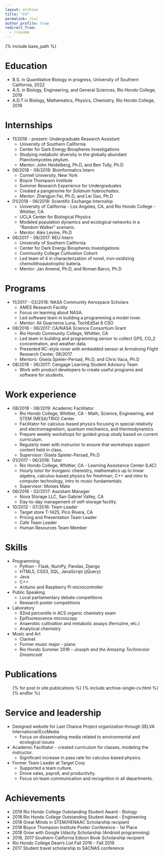 ```yaml
---
layout: archive
title: "CV"
permalink: /cv/
author_profile: true
redirect_from:
  - /resume
---
```


{% include base_path %}

Education
======
* B.S. in Quantitative Biology in progress, University of Southern California, 2022
* A.S. in Biology, Engineering, and General Sciences, Rio Hondo College, 2019
* A.D.T in Biology, Mathematics, Physics, Chemistry, Rio Hondo College, 2019

Internships
======
* 11/2018 - present: Undergraduate Research Assistant
  * University of Southern California
  * Center for Dark Energy Biospheres Investigations
  * Studying metabolic diversity in the globally abundant Planctomycetes phylum.
  * Mentor: John Heidelberg, Ph.D, and Ben Tully, Ph.D
* 06/2018 - 08/2018: Bioinformatics Intern
  * Cornell University, New York
  * Boyce Thompson Institute
  * Summer Research Experience for Undergraduates
  * Created a pangenome for *Solanum habrochaites*.
  * Mentor: Zhangjun Fei, Ph.D, and Lei Gao, Ph.D
* 01/2018 - 06/2018: Scientific Exchange Internship
  * University of California - Los Angeles, CA, and Rio Hondo College - Whittier, CA
  * UCLA Center for Biological Physics
  * Modeled population dynamics and ecological networks in a "Random Walker" scenario.
  * Mentor: Alex Levine, Ph.D
* 06/2017 - 08/2017: REU Intern
  * University of Southern California
  * Center for Dark Energy Biospheres Investigations
  * Community College Cultivation Cohort
  * Led team of 4 in characterization of novel, iron-oxidizing chemolithoautotrophic bateria.
  * Mentor: Jan Amend, Ph.D, and Roman Barco, Ph.D

Programs
======
* 11/2017 - 03/2018: NASA Community Aerospace Scholars
  * AMES Research Facility
  * Focus on learning about NASA.
  * Led software team in building a programming a model rover.
  * Mentor: Ali Guarneros Luna, TechEdSat 8 CSO
* 08/2016 - 06/2017: CA/NASA Science Consortium Grant
  * Rio Hondo Community College, Whittier, CA
  * Led team in building and programming sensor to collect GPS, CO_2 concentration, and weather data.
  * Presented RC-style rover with embedded sensor at Armstrong Flight Research Center, 08/2017.
  * Mentors: Gisela Spieler-Persad, Ph.D, and Chris Vaca, Ph.D
* 08/2016 - 06/2017: Cengage Learning Student Advisory Team
  * Work with product developers to create useful programs and software for students.

Work experience
======
* 08/2018 - 08/2019: Academic Facilitator
  * Rio Hondo College, Whittier, CA - Math, Science, Engineering, and STEM (MESA/TRiO) Center
  * Facilitator for calculus-based physics focusing in special relativity and electromagnetism, quantum mechanics, and thermodynamics.
  * Prepare weekly workshops for guided group study based on current curriculum.
  * Regularly meet with instructor to ensure that workshops support content held in class.
  * Supervisor: Gisela Spieler-Persad, Ph.D
* 01/2017 - 06/2018: Tutor
  * Rio Hondo College, Whittier, CA - Learning Assistance Center (LAC)
  * Hourly tutor for Inorganic chemistry, mathematics up to linear algebra, calculus-based physics for freshman, C++ and intro to computer technology, intro to music fundamentals.
  * Supervisor: Moises Mata
* 06/2016 - 02/2017: Assistant Manager
  * Nova Storage LLC, San Gabriel Valley, CA
  * Day-to-day management of self-storage facility.
* 10/2012 - 07/2016: Team Leader
  * Target store T-1425, Pico Rivera, CA
  * Pricing and Presentation Team Leader
  * Cafe Team Leader
  * Human Resources Team Member

  
Skills
======
* Programming
  * Python - Flask, NumPy, Pandas, Django
  * HTML5, CSS3, SQL, JavaScript (jQuery)
  * Java
  * C++
  * Arduino and Raspberry Pi microcontroller
* Public Speaking
  * Local parliamentary debate competitions
  * Research poster competitions
* Laboratory
  * 92nd percentile in ACS organic chemistry exam
  * Epifluorescence microscopy
  * Anaerobic cultivation and metabolic assays (ferrozine, etc.)
  * Analytical chemistry
* Music and Art
  * Clarinet
  * Former music major - piano
  * Rio Hondo Summer 2016 - *Joseph and the Amazing Technicolor Dreamcoat*

Publications
======
  <ul>{% for post in site.publications %}
    {% include archive-single-cv.html %}
  {% endfor %}</ul>
  
Service and leadership
======
* Designed website for Last Chance Project organization through SELVA International/EcoMedia
  * Focus on disseminating media related to environmental and ecological issues
* Academic Facilitator - created curriculum for classes, modeling the instructor.
  * Significant increase in pass rate for calculus-based physics.
* Former Team Leader at Target Corp
  * Supported a team culture.
  * Drove sales, payroll, and productivity.
  * Focus on team communication and recognition in all departments.

Achievements
======
* 2019 Rio Hondo College Outstanding Student Award - Biology
* 2018 Rio Hondo College Outstanding Student Award - Engineering
* 2018 Great Minds in STEM/HENAAC Scholarship recipient
* 2018 Boyce Thompson Institute Poster Conference - 1st Place
* 2018 Grow with Google Udacity Scholarship (Android programming)
* 2018, 2017 Southern California Edison Book Scholarship recipient
* Rio Hondo College Dean’s List Fall 2016 - Fall 2019
* 2017 Student travel scholarship to SACNAS conference
